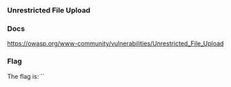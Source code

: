 ### Unrestricted File Upload


### Docs
https://owasp.org/www-community/vulnerabilities/Unrestricted_File_Upload

### Flag
The flag is:
``

